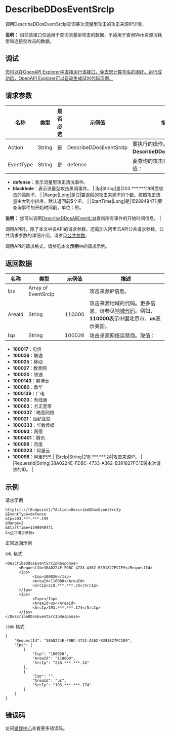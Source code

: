 # DescribeDDosEventSrcIp

调用DescribeDDosEventSrcIp查询某次流量型攻击的攻击来源IP详情。

**说明：** 目前该接口仅适用于查询流量型攻击的数据，不适用于查询Web资源消耗型和连接型攻击的数据。

## 调试

[您可以在OpenAPI Explorer中直接运行该接口，免去您计算签名的困扰。运行成功后，OpenAPI Explorer可以自动生成SDK代码示例。](https://api.aliyun.com/#product=ddoscoo&api=DescribeDDosEventSrcIp&type=RPC&version=2020-01-01)

## 请求参数

|名称|类型|是否必选|示例值|描述|
|--|--|----|---|--|
|Action|String|是|DescribeDDosEventSrcIp|要执行的操作。取值：**DescribeDDosEventSrcIp**。 |
|EventType|String|是|defense|要查询的攻击事件的类型。取值：

 -   **defense**：表示流量型攻击清洗事件。
-   **blackhole**：表示流量型攻击黑洞事件。 |
|Ip|String|是|203.\*\*\*.\*\*\*.199|受攻击的高防IP。 |
|Range|Long|是|2|要返回的攻击来源IP的个数。按照攻击流量由大到小排序，默认返回前**5**个IP。 |
|StartTime|Long|是|1598948471|要查询事件的开始时间戳，单位：秒。

 **说明：** 您可以调用[DescribeDDosAllEventList](~~188604~~)查询所有事件的开始时间信息。 |

调用API时，除了本文中该API的请求参数，还需加入阿里云API公共请求参数。公共请求参数的详细介绍，请参见[公共参数](~~157269~~)。

调用API的请求格式，请参见本文**示例**中的请求示例。

## 返回数据

|名称|类型|示例值|描述|
|--|--|---|--|
|Ips|Array of EventSrcIp| |攻击来源IP信息。 |
|AreaId|String|110000|攻击来源地域的代码。更多信息，请参见[地域代码](~~167926~~)。例如，**110000**表示中国北京市、**us**表示美国。 |
|Isp|String|100026|攻击来源网络运营商。取值：

 -   **100017**：电信
-   **100026**：联通
-   **100025**：移动
-   **100027**：教育网
-   **100020**：铁通
-   **1000143**：鹏博士
-   **100080**：歌华
-   **1000139**：广电
-   **100023**：有线通
-   **100063**：方正宽带
-   **1000337**：皓宽网络
-   **100021**：世纪互联
-   **1000333**：华数传媒
-   **100093**：网宿
-   **1000401**：腾讯
-   **100099**：百度
-   **1000323**：阿里云
-   **100098**：阿里巴巴 |
|SrcIp|String|218.\*\*\*.\*\*\*.24|攻击来源IP。 |
|RequestId|String|38A0224E-FDBC-4733-A362-B391827FC1E9|本次请求的ID。 |

## 示例

请求示例

```
http(s)://[Endpoint]/?Action=DescribeDDosEventSrcIp
&EventType=defense
&Ip=203.***.***.199
&Range=2
&StartTime=1598948471
&<公共请求参数>
```

正常返回示例

`XML` 格式

```
<DescribeDDosEventSrcIpResponse>
	  <RequestId>38A0224E-FDBC-4733-A362-B391827FC1E9</RequestId>
	  <Ips>
		    <Isp>100026</Isp>
		    <AreaId>110000</AreaId>
		    <SrcIp>218.***.***.24</SrcIp>
	  </Ips>
	  <Ips>
		    <Isp></Isp>
		    <AreaId>us</AreaId>
		    <SrcIp>193.***.***.174</SrcIp>
	  </Ips>
</DescribeDDosEventSrcIpResponse>
```

`JSON` 格式

```
{
	"RequestId": "38A0224E-FDBC-4733-A362-B391827FC1E9",
	"Ips": [
		{
			"Isp": "100026",
			"AreaId": "110000",
			"SrcIp": "218.***.***.24"
		},
		{
			"Isp": "",
			"AreaId": "us",
			"SrcIp": "193.***.***.174"
		}
	]
}
```

## 错误码

访问[错误中心](https://error-center.aliyun.com/status/product/ddoscoo)查看更多错误码。

